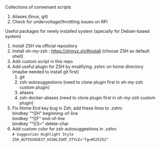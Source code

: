 Collections of conveniant scripts
1. Aliases (linux, git)
2. Check for undervoltage/throttling issues on RPi

Useful packages for newly installed system (specially for Debian-based system)
1. Install ZSH via official repository
2. Install oh-my-zsh : https://ohmyz.sh/#install (choose ZSH as default shell)
3. Add custom script in this repo
4. Add useful plugin for ZSH by modifying .zshrc on home directory (maybe needed to install git first)
    1. git
    2. zsh-autosuggestions (need to clone plugin first in oh-my-zsh custom plugin)
    3. aliases
    4. zsh-docker-aliases (need to clone plugin first in oh-my-zsh custom plugin)
5. Fix Home End key bug in Zsh, add these lines to .zshrc  
    bindkey  "^[[H"   beginning-of-line  
    bindkey  "^[[F"   end-of-line  
    bindkey  "^[[3~"  delete-char
6. Add custom color for zsh-autosuggestions in .zshrc\
  `# Suggestion Highlight Style`\
  `ZSH_AUTOSUGGEST_HIGHLIGHT_STYLE="fg=#525252"`

